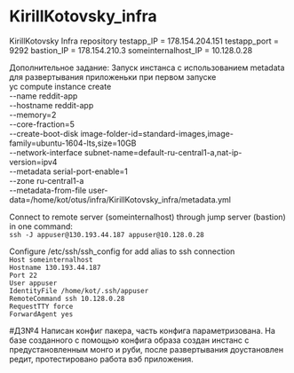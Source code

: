 # KirillKotovsky_infra
KirillKotovsky Infra repository
testapp_IP = 178.154.204.151
testapp_port = 9292
bastion_IP = 178.154.210.3
someinternalhost_IP = 10.128.0.28

Дополнительное задание:
Запуск инстанса с использованием metadata для развертывания приложеньки при первом запуске<br>
yc compute instance create \
  --name reddit-app \
  --hostname reddit-app \
  --memory=2 \
  --core-fraction=5 \
  --create-boot-disk image-folder-id=standard-images,image-family=ubuntu-1604-lts,size=10GB \
  --network-interface subnet-name=default-ru-central1-a,nat-ip-version=ipv4 \
  --metadata serial-port-enable=1 \
  --zone ru-central1-a \
  --metadata-from-file user-data=/home/kot/otus/infra/KirillKotovsky_infra/metadata.yml

 Connect to remote server (someinternalhost) through jump server (bastion) in one command:<br>
        `ssh -J appuser@130.193.44.187 appuser@10.128.0.28`<br>

 Configure /etc/ssh/ssh_config for add alias to ssh connection<br>
 `Host someinternalhost`<br>
        `Hostname 130.193.44.187`<br>
        `Port 22`<br>
        `User appuser`<br>
        `IdentityFile /home/kot/.ssh/appuser`<br>
        `RemoteCommand ssh 10.128.0.28`<br>
        `RequestTTY force`<br>
        `ForwardAgent yes`

#ДЗ№4
Написан конфиг пакера, часть конфига параметризована.
На базе созданного с помощью конфига образа создан инстанс с предустановленным монго и руби,
после развертывания доустановлен редит, протестировано работа вэб приложения.
